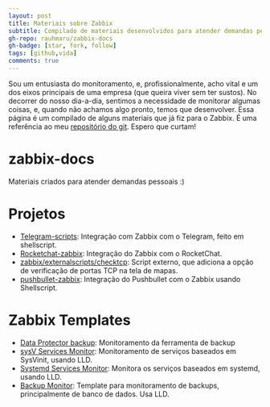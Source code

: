 ```yaml
---
layout: post
title: Materiais sobre Zabbix
subtitle: Compilado de materiais desenvolvidos para atender demandas pessoais
gh-repo: rauhmaru/zabbix-docs
gh-badge: [star, fork, follow]
tags: [github,vida]
comments: true
---
```


Sou um entusiasta do monitoramento, e, profissionalmente, acho vital e um dos eixos principais de uma empresa (que queira viver sem ter sustos). No decorrer do nosso dia-a-dia, sentimos a necessidade de monitorar algumas coisas, e, quando não achamos algo pronto, temos que desenvolver.
Essa página é um compilado de alguns materiais que já fiz para o Zabbix. É uma
referência ao meu [repositório do git](//github.com/rauhmaru/zabbix-docs).
Espero que curtam!

# zabbix-docs
Materiais criados para atender demandas pessoais :)

# Projetos

* [Telegram-scripts](https://github.com/rauhmaru/telegram-scripts): Integração com Zabbix com o Telegram, feito em shellscript.
* [Rocketchat-zabbix](https://github.com/rauhmaru/rocketchat-zabbix): Integração do Zabbix com o RocketChat.
* [zabbix/externalscripts/checktcp](https://github.com/rauhmaru/zabbix-docs/tree/master/externalscripts/checktcp): Script externo, que adiciona a opção de verificação de portas TCP na tela de mapas.
* [pushbullet-zabbix](https://github.com/rauhmaru/pushbullet-zabbix): Integração do Pushbullet com o Zabbix usando Shellscript.


# Zabbix Templates

* [Data Protector backup](https://github.com/rauhmaru/zabbix-docs/tree/master/data-protector): Monitoramento da ferramenta de backup
* [sysV Services Monitor](https://github.com/rauhmaru/sysv_services_monitor): Monitoramento de serviços baseados em SysVinit, usando LLD.
* [Systemd Services Monitor](https://github.com/rauhmaru/zabbix-docs/tree/master/systemd-services-monitor): Monitora os serviços baseados em systemd, usando LLD.
* [Backup Monitor](https://github.com/rauhmaru/zabbix-docs/tree/master/backup-monitor): Template para monitoramento de backups, principalmente de banco de dados. Usa LLD.
